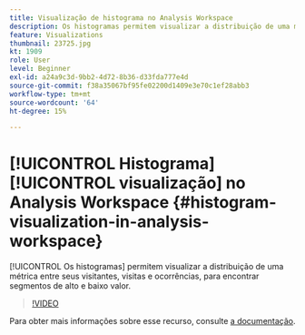 ```yaml
---
title: Visualização de histograma no Analysis Workspace
description: Os histogramas permitem visualizar a distribuição de uma métrica entre seus visitantes, visitas e ocorrências, para encontrar segmentos de alto e baixo valor.
feature: Visualizations
thumbnail: 23725.jpg
kt: 1909
role: User
level: Beginner
exl-id: a24a9c3d-9bb2-4d72-8b36-d33fda777e4d
source-git-commit: f38a35067bf95fe02200d1409e3e70c1ef28abb3
workflow-type: tm+mt
source-wordcount: '64'
ht-degree: 15%

---
```


# [!UICONTROL Histograma] [!UICONTROL visualização] no Analysis Workspace {#histogram-visualization-in-analysis-workspace}

[!UICONTROL Os histogramas] permitem visualizar a distribuição de uma métrica entre seus visitantes, visitas e ocorrências, para encontrar segmentos de alto e baixo valor.

>[!VIDEO](https://video.tv.adobe.com/v/30786/?quality=12&learn=on&captions=por_br)

Para obter mais informações sobre esse recurso, consulte [a documentação](https://experienceleague.adobe.com/docs/analytics/analyze/analysis-workspace/visualizations/histogram.html?lang=pt-BR).
